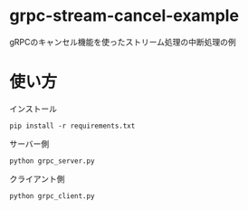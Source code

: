 # grpc-stream-cancel-example
gRPCのキャンセル機能を使ったストリーム処理の中断処理の例

# 使い方
インストール
```
pip install -r requirements.txt
```

サーバー側
```
python grpc_server.py
```

クライアント側
```
python grpc_client.py
```
